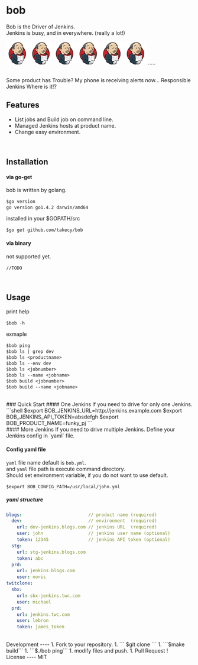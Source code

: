 bob
===

Bob is the Driver of Jenkins.  
Jenkins is busy, and in everywhere.  (really a lot!)  
<br/>
![jenkins](./img/s_jenkins.png)
![jenkins](./img/s_jenkins.png)
![jenkins](./img/s_jenkins.png)
![jenkins](./img/s_jenkins.png)
![jenkins](./img/s_jenkins.png)
![jenkins](./img/s_jenkins.png)
.....  

<br/>
Some product has Trouble?  
My phone is receiving alerts now...  
Responsible Jenkins Where is it!?

<br/>

Features
----
* List jobs and Build job on command line.
* Managed Jenkins hosts at product name.
* Change easy environment.

<br/>

Installation
----
#### via go-get
bob is written by golang.  
```shell
$go version
go version go1.4.2 darwin/amd64
```  
installed in your $GOPATH/src
```shell
$go get github.com/takecy/bob
```

#### via binary
not supported yet.
```
//TODO
```

<br/>

Usage
---
print help
```shell
$bob -h
```

exmaple
```shell
$bob ping
$bob ls | grep dev
$bob ls <productname>
$bob ls --env dev
$bob ls <jobnumber>
$bob ls --name <jobname>
$bob build <jobnumber>
$bob build --name <jobname>
```

<br/>
### Quick Start
#### One Jenkins
If you need to drive for only one Jenkins.
```shell
$export BOB_JENKINS_URL=http://jenkins.example.com
$export BOB_JENKINS_API_TOKEN=absdefgh
$export BOB_PRODUCT_NAME=funky_pj
```

<br/>
#### More Jenkins
If you need to drive multiple Jenkins.  
Define your Jenkins config in `yaml` file.  

#### Config yaml file
`yaml` file name default is `bob.yml`.  
and `yaml` file path is execute command directory.  
Should set environment variable, if you do not want to use default.
```shell
$export BOB_CONFIG_PATH=/usr/local/john.yml
```

##### yaml structure
```yaml
blogs:                         // product name (required)
  dev:                         // environment  (required)
    url: dev-jenkins.blogs.com // jenkins URL  (required)
    user: john                 // jenkins user name (optional)
    token: 12345               // jenkins API token (optional)
  stg:
    url: stg-jenkins.blogs.com
    token: abc
  prd:
    url: jenkins.blogs.com
    user: noris
twitclone:
  sbx:
    url: sbx-jenkins.twc.com
    user: michael
  prd:
    url: jenkins.twc.com
    user: lebron
    token: james_token
```

<br/>
Development
----
1. Fork to your repository.
1. ``` $git clone <your repository url>```
1. ```$make build```
1. ```$./bob ping```
1. modify files and push.
1. Pull Request !

<br/>
License
----
MIT

